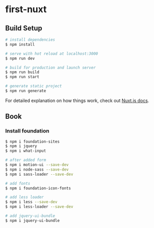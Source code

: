 # first-nuxt

## Build Setup

```bash
# install dependencies
$ npm install

# serve with hot reload at localhost:3000
$ npm run dev

# build for production and launch server
$ npm run build
$ npm run start

# generate static project
$ npm run generate
```

For detailed explanation on how things work, check out [Nuxt.js docs](https://nuxtjs.org).


## Book

### Install foundation

```sh
$ npm i foundation-sites
$ npm i jquery
$ npm i what-input

# after added form
$ npm i motion-ui --save-dev
$ npm i node-sass --save-dev
$ npm i sass-loader --save-dev

# add fonts
$ npm i foundation-icon-fonts 

# add less loader
$ npm i less --save-dev
$ npm i less-loader --save-dev

# add jquery-ui-bundle
$ npm i jquery-ui-bundle
```

